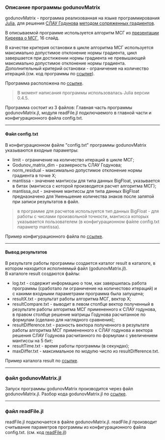 ### Описание программы godunovMatrix

godunovMatrix - программа реализованная на языке программирования [Julia](https://ru.wikipedia.org/wiki/Julia_(язык_программирования)), для решения 
[СЛАУ Годунова](https://github.com/ATeteryatnikov/Method-Conjugate-Gradients/blob/master/%D0%A1%D0%9B%D0%90%D0%A3%20%D0%93%D0%BE%D0%B4%D1%83%D0%BD%D0%BE%D0%B2%D0%B0.md)
[методом сопряженных градиентов](https://ru.wikipedia.org/wiki/Метод_сопряжённых_градиентов_(для_решения_СЛАУ)).  

В описываемой программе используется алгоритм МСГ из [презентации Киреева о МСГ](https://github.com/ATeteryatnikov/Method-Conjugate-Gradients/blob/master/%D0%A0%D0%B5%D0%B0%D0%BB%D0%B8%D0%B7%D0%B0%D1%86%D0%B8%D1%8F%20%D1%80%D0%B0%D0%B7%D0%BB%D0%B8%D1%87%D0%BD%D1%8B%D1%85%20%D0%B2%D0%B0%D1%80%D0%B8%D0%B0%D0%BD%D1%82%D0%BE%D0%B2%20%D0%9C%D0%A1%D0%93/%D0%98%D1%81%D1%82%D0%BE%D1%87%D0%BD%D0%B8%D0%BA%D0%B8/%D0%9F%D1%80%D0%B5%D0%B7%D0%B5%D0%BD%D1%82%D0%B0%D1%86%D0%B8%D1%8F%20%D0%9A%D0%B8%D1%80%D0%B5%D0%B5%D0%B2%20%D0%BE%20%D0%9C%D0%A1%D0%93.pdf), 16 слайд.  

В качестве критерия остановки в цикле алгоритма МСГ используется максимально допустимое отклонение нормы градиента, цикл завершается при достижении нормы градиента не превышающей максимально допустимое отклонение нормы градиента. Дополнительный критерий остановки - ограничение на количество итераций.(см. код программы по [ссылке](https://github.com/ATeteryatnikov/Method-Conjugate-Gradients/blob/master/%D0%9E%D0%BF%D0%B8%D1%81%D0%B0%D0%BD%D0%B8%D0%B5%20%D0%BA%D0%BE%D0%B4%D0%B0%20%D1%84%D0%B0%D0%B9%D0%BB%D0%B0%20godunovMatrix%20jl%20%D0%BF%D1%80%D0%BE%D0%B3%D1%80%D0%B0%D0%BC%D0%BC%D1%8B%20godunovMatrix.md)).

Программа расположена по [ссылке](https://github.com/ATeteryatnikov/Method-Conjugate-Gradients/tree/master/%D0%A0%D0%B5%D0%B0%D0%BB%D0%B8%D0%B7%D0%B0%D1%86%D0%B8%D1%8F%20%D1%80%D0%B0%D0%B7%D0%BB%D0%B8%D1%87%D0%BD%D1%8B%D1%85%20%D0%B2%D0%B0%D1%80%D0%B8%D0%B0%D0%BD%D1%82%D0%BE%D0%B2%20%D0%9C%D0%A1%D0%93/Kireev%2016%20slide).  
> В момент написания программы использовалась Julia версии 0.4.5.  

Программа состоит из 3 файлов: Главная часть программы godunovMatrix.jl, модуля readFile.jl подключаемого в главной части и
конфигурационного файла config.txt.  

***  

#### Файл config.txt

В конфигурационном файле "config.txt" программы godunovMatrix указываются входные параметры:
* limit - ограничение на количество итераций в цикле МСГ;  
* Godunov_matrix_dim - размерность СЛАУ Годунова;  
* norm_residual - максимально допустимое отклонение нормы градиента в точке X;  
* mantissa - значение мантиссы для типа данных BigFloat, указывается в битах (мантисса с которой производится расчет алгоритма МСГ);  
* mantissa_out - значение мантиссы для типа данных BigFloat предназначено для Уменьшение количества знаков после запятой при записи результатов в файл.

> в программе для расчетов используется тип данных BigFloat - для работы с числами произвольной точности, мантисса которых указывается пользователем (в конфигурационном файле config.txt параметр mantissa).

Пример конфигурационного файла по [ссылке](https://github.com/ATeteryatnikov/Method-Conjugate-Gradients/blob/master/%D0%A0%D0%B5%D0%B0%D0%BB%D0%B8%D0%B7%D0%B0%D1%86%D0%B8%D1%8F%20%D1%80%D0%B0%D0%B7%D0%BB%D0%B8%D1%87%D0%BD%D1%8B%D1%85%20%D0%B2%D0%B0%D1%80%D0%B8%D0%B0%D0%BD%D1%82%D0%BE%D0%B2%20%D0%9C%D0%A1%D0%93/Kireev%2016%20slide/config.txt).

***  

#### Вывод результатов

В результате работы программы создается каталог result в каталоге, в котором находится исполняемый файл (godunovMatrix.jl).  
В каталоге result создаются файлы:  
* log.txt - содержит информацию о том, как завершилась работа программы (сработало ли ограничение на количестово итераций) и с какими входными параметрами программа была запущена;
* resultX.txt - результат работы алгоритма МСГ, вектор X;
* resultCompare.txt - выводит в левом столбце вектор полученный в результате работы алгоритма МСГ примененного к СЛАУ годунова, в правом столбце решение матрицы Годунова расчитанное по формулам (сделано для наглядного сравнения);
* resultDifference.txt - разность вектора полученного в результате работы алгоритма МСГ примененного к СЛАУ годунова и вектора решения СЛАУ Годунова расчитанного по формулам с увеличением мантиссы на 5 бит;
* resultTime.txt - время работы программы (в секундах);  
* maxDiffer.txt - максимальное по модулю число из resultDifference.txt.

Пример каталога result по [ссылке](https://github.com/ATeteryatnikov/Method-Conjugate-Gradients/tree/master/%D0%A0%D0%B5%D0%B0%D0%BB%D0%B8%D0%B7%D0%B0%D1%86%D0%B8%D1%8F%20%D1%80%D0%B0%D0%B7%D0%BB%D0%B8%D1%87%D0%BD%D1%8B%D1%85%20%D0%B2%D0%B0%D1%80%D0%B8%D0%B0%D0%BD%D1%82%D0%BE%D0%B2%20%D0%9C%D0%A1%D0%93/Kireev%2016%20slide/result).

***

### файл godunovMatrix.jl

Запуск программы godunovMatrix производится через файл godunovMatrix.jl. 
Разбор кода godunovMatrix.jl по [ссылке](https://github.com/ATeteryatnikov/Method-Conjugate-Gradients/blob/master/%D0%9E%D0%BF%D0%B8%D1%81%D0%B0%D0%BD%D0%B8%D0%B5%20%D0%BA%D0%BE%D0%B4%D0%B0%20%D1%84%D0%B0%D0%B9%D0%BB%D0%B0%20godunovMatrix%20jl%20%D0%BF%D1%80%D0%BE%D0%B3%D1%80%D0%B0%D0%BC%D0%BC%D1%8B%20godunovMatrix.md).

***  

### файл readFile.jl

readFile.jl подключается в файле godunovMatrix.jl. readFile.jl производит считывание параметров программы из конфигурационного файла config.txt. (см. код [readFile.jl](https://github.com/ATeteryatnikov/Method-Conjugate-Gradients/blob/master/%D0%A0%D0%B5%D0%B0%D0%BB%D0%B8%D0%B7%D0%B0%D1%86%D0%B8%D1%8F%20%D1%80%D0%B0%D0%B7%D0%BB%D0%B8%D1%87%D0%BD%D1%8B%D1%85%20%D0%B2%D0%B0%D1%80%D0%B8%D0%B0%D0%BD%D1%82%D0%BE%D0%B2%20%D0%9C%D0%A1%D0%93/Kireev%2016%20slide/readFile.jl))
